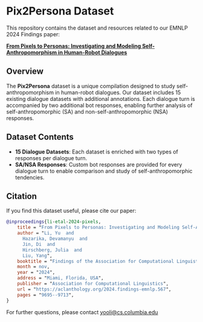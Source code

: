 # Pix2Persona Dataset

This repository contains the dataset and resources related to our EMNLP 2024 Findings paper:

**[From Pixels to Personas: Investigating and Modeling Self-Anthropomorphism in Human-Robot Dialogues](https://arxiv.org/pdf/2410.03870)**

## Overview

The **Pix2Persona** dataset is a unique compilation designed to study self-anthropomorphism in human-robot dialogues. Our dataset includes 15 existing dialogue datasets with additional annotations. Each dialogue turn is accompanied by two additional bot responses, enabling further analysis of self-anthropomorphic (SA) and non-self-anthropomorphic (NSA) responses.

## Dataset Contents

- **15 Dialogue Datasets**: Each dataset is enriched with two types of responses per dialogue turn.
- **SA/NSA Responses**: Custom bot responses are provided for every dialogue turn to enable comparison and study of self-anthropomorphic tendencies.

## Citation

If you find this dataset useful, please cite our paper:

```bibtex
@inproceedings{li-etal-2024-pixels,
    title = "From Pixels to Personas: Investigating and Modeling Self-Anthropomorphism in Human-Robot Dialogues",
    author = "Li, Yu  and
      Hazarika, Devamanyu  and
      Jin, Di  and
      Hirschberg, Julia  and
      Liu, Yang",
    booktitle = "Findings of the Association for Computational Linguistics: EMNLP 2024",
    month = nov,
    year = "2024",
    address = "Miami, Florida, USA",
    publisher = "Association for Computational Linguistics",
    url = "https://aclanthology.org/2024.findings-emnlp.567",
    pages = "9695--9713",
}
```

For further questions, please contact yooli@cs.columbia.edu
